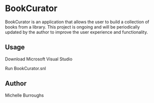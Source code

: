 # BookCurator
BookCurator is an application that allows the user to build a collection of books from a library. This project is ongoing 
and will be periodically updated by the author to improve the user experience and functionality.

## Usage
Download Microsoft Visual Studio

Run BookCurator.snl

## Author
Michelle Burroughs
